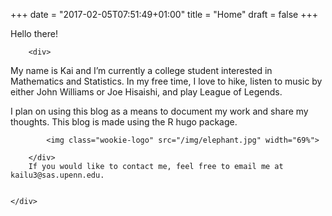 +++
date = "2017-02-05T07:51:49+01:00"
title = "Home"
draft = false
+++

<div class="row">
	<div class="col-xs-20">
	Hello there!
	
		<div>
		
My name is Kai and I’m currently a college student interested in Mathematics and   Statistics. In my free time, I love to hike, listen to music by either John Williams or Joe Hisaishi, and play League of Legends. 

I plan on using this blog as a means to document my work and share my thoughts. This blog is made using the R hugo package.

			<img class="wookie-logo" src="/img/elephant.jpg" width="69%">
			
		</div>
		If you would like to contact me, feel free to email me at kailu3@sas.upenn.edu.


	</div>
	
</div>
